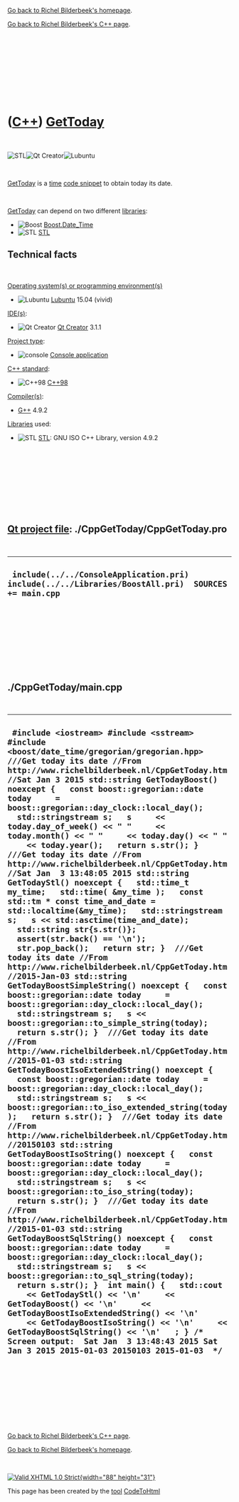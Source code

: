 [Go back to Richel Bilderbeek's homepage](index.htm).

[Go back to Richel Bilderbeek's C++ page](Cpp.htm).

 

 

 

 

 

([C++](Cpp.htm)) [GetToday](CppGetToday.htm)
============================================

 

![STL](PicStl.png)![Qt
Creator](PicQtCreator.png)![Lubuntu](PicLubuntu.png)

 

[GetToday](CppGetToday.htm) is a [time](CppTime.htm) [code
snippet](CppCodeSnippets.htm) to obtain today its date.

 

[GetToday](CppGetToday.htm) can depend on two different
[libraries](CppLibrary.htm):

-   ![Boost](PicBoost.png) [Boost.Date\_Time](CppBoostDate_Time.htm)
-   ![STL](PicStl.png) [STL](CppStl.htm)

Technical facts
---------------

 

[Operating system(s) or programming environment(s)](CppOs.htm)

-   ![Lubuntu](PicLubuntu.png) [Lubuntu](CppLubuntu.htm) 15.04 (vivid)

[IDE(s)](CppIde.htm):

-   ![Qt Creator](PicQtCreator.png) [Qt Creator](CppQtCreator.htm) 3.1.1

[Project type](CppQtProjectType.htm):

-   ![console](PicConsole.png) [Console
    application](CppConsoleApplication.htm)

[C++ standard](CppStandard.htm):

-   ![C++98](PicCpp98.png) [C++98](Cpp98.htm)

[Compiler(s)](CppCompiler.htm):

-   [G++](CppGpp.htm) 4.9.2

[Libraries](CppLibrary.htm) used:

-   ![STL](PicStl.png) [STL](CppStl.htm): GNU ISO C++ Library, version
    4.9.2

 

 

 

 

 

[Qt project file](CppQtProjectFile.htm): ./CppGetToday/CppGetToday.pro
----------------------------------------------------------------------

 

  -----------------------------------------------------------------------------------------------------
  ` include(../../ConsoleApplication.pri) include(../../Libraries/BoostAll.pri)  SOURCES += main.cpp`
  -----------------------------------------------------------------------------------------------------

 

 

 

 

 

./CppGetToday/main.cpp
----------------------

 

  --------------------------------------------------------------------------------------------------------------------------------------------------------------------------------------------------------------------------------------------------------------------------------------------------------------------------------------------------------------------------------------------------------------------------------------------------------------------------------------------------------------------------------------------------------------------------------------------------------------------------------------------------------------------------------------------------------------------------------------------------------------------------------------------------------------------------------------------------------------------------------------------------------------------------------------------------------------------------------------------------------------------------------------------------------------------------------------------------------------------------------------------------------------------------------------------------------------------------------------------------------------------------------------------------------------------------------------------------------------------------------------------------------------------------------------------------------------------------------------------------------------------------------------------------------------------------------------------------------------------------------------------------------------------------------------------------------------------------------------------------------------------------------------------------------------------------------------------------------------------------------------------------------------------------------------------------------------------------------------------------------------------------------------------------------------------------------------------------------------------------------------------------------------------------------------------------------------------------------------------------------------------------------------------------------------------------------------------------------------------------------------------------------------------------------------------------------------------------------------------------------------------------------------------------------------
  ` #include <iostream> #include <sstream> #include <boost/date_time/gregorian/gregorian.hpp>  ///Get today its date //From http://www.richelbilderbeek.nl/CppGetToday.htm //Sat Jan 3 2015 std::string GetTodayBoost() noexcept {   const boost::gregorian::date today     = boost::gregorian::day_clock::local_day();   std::stringstream s;   s     << today.day_of_week() << " "     << today.month() << " "     << today.day() << " "     << today.year();   return s.str(); }  ///Get today its date //From http://www.richelbilderbeek.nl/CppGetToday.htm //Sat Jan  3 13:48:05 2015 std::string GetTodayStl() noexcept {   std::time_t my_time;   std::time( &my_time );   const std::tm * const time_and_date = std::localtime(&my_time);   std::stringstream s;   s << std::asctime(time_and_date);   std::string str{s.str()};   assert(str.back() == '\n');   str.pop_back();   return str; }  ///Get today its date //From http://www.richelbilderbeek.nl/CppGetToday.htm //2015-Jan-03 std::string GetTodayBoostSimpleString() noexcept {   const boost::gregorian::date today     = boost::gregorian::day_clock::local_day();   std::stringstream s;   s << boost::gregorian::to_simple_string(today);   return s.str(); }  ///Get today its date //From http://www.richelbilderbeek.nl/CppGetToday.htm //2015-01-03 std::string GetTodayBoostIsoExtendedString() noexcept {   const boost::gregorian::date today     = boost::gregorian::day_clock::local_day();   std::stringstream s;   s << boost::gregorian::to_iso_extended_string(today);   return s.str(); }  ///Get today its date //From http://www.richelbilderbeek.nl/CppGetToday.htm //20150103 std::string GetTodayBoostIsoString() noexcept {   const boost::gregorian::date today     = boost::gregorian::day_clock::local_day();   std::stringstream s;   s << boost::gregorian::to_iso_string(today);   return s.str(); }  ///Get today its date //From http://www.richelbilderbeek.nl/CppGetToday.htm //2015-01-03 std::string GetTodayBoostSqlString() noexcept {   const boost::gregorian::date today     = boost::gregorian::day_clock::local_day();   std::stringstream s;   s << boost::gregorian::to_sql_string(today);   return s.str(); }  int main() {   std::cout     << GetTodayStl() << '\n'     << GetTodayBoost() << '\n'     << GetTodayBoostIsoExtendedString() << '\n'     << GetTodayBoostIsoString() << '\n'     << GetTodayBoostSqlString() << '\n'   ; } /* Screen output:  Sat Jan  3 13:48:43 2015 Sat Jan 3 2015 2015-01-03 20150103 2015-01-03  */`
  --------------------------------------------------------------------------------------------------------------------------------------------------------------------------------------------------------------------------------------------------------------------------------------------------------------------------------------------------------------------------------------------------------------------------------------------------------------------------------------------------------------------------------------------------------------------------------------------------------------------------------------------------------------------------------------------------------------------------------------------------------------------------------------------------------------------------------------------------------------------------------------------------------------------------------------------------------------------------------------------------------------------------------------------------------------------------------------------------------------------------------------------------------------------------------------------------------------------------------------------------------------------------------------------------------------------------------------------------------------------------------------------------------------------------------------------------------------------------------------------------------------------------------------------------------------------------------------------------------------------------------------------------------------------------------------------------------------------------------------------------------------------------------------------------------------------------------------------------------------------------------------------------------------------------------------------------------------------------------------------------------------------------------------------------------------------------------------------------------------------------------------------------------------------------------------------------------------------------------------------------------------------------------------------------------------------------------------------------------------------------------------------------------------------------------------------------------------------------------------------------------------------------------------------------------------

 

 

 

 

 

[Go back to Richel Bilderbeek's C++ page](Cpp.htm).

[Go back to Richel Bilderbeek's homepage](index.htm).

 

[![Valid XHTML 1.0 Strict](valid-xhtml10.png){width="88"
height="31"}](http://validator.w3.org/check?uri=referer)

This page has been created by the [tool](Tools.htm)
[CodeToHtml](ToolCodeToHtml.htm)
